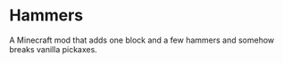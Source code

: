 # Hammers
A Minecraft mod that adds one block and a few hammers and somehow breaks vanilla pickaxes.
